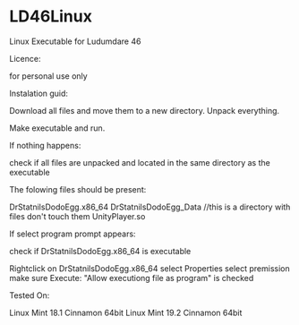 # LD46Linux
Linux Executable for Ludumdare 46

Licence:

for personal use only



Instalation guid:

Download all files and move them to a new directory.
Unpack everything.

Make executable and run.

If nothing happens:

  check if all files are unpacked and located in the same directory as the executable

  The folowing files should be present:
  
  DrStatnilsDodoEgg.x86_64 
  DrStatnilsDodoEgg_Data  //this is a directory with files don't touch them
  UnityPlayer.so

If select program prompt appears:

  check if DrStatnilsDodoEgg.x86_64 is executable

  Rightclick on DrStatnilsDodoEgg.x86_64
  select Properties
  select premission
  make sure Execute: "Allow executiong file as program" is checked





Tested On:

Linux Mint 18.1 Cinnamon 64bit 
Linux Mint 19.2 Cinnamon 64bit
